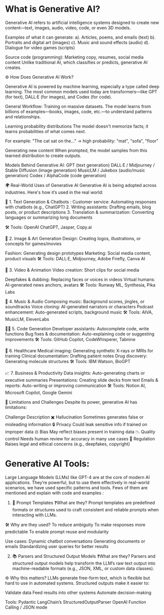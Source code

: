 # What is Generative AI?
Generative AI refers to artificial intelligence systems designed to create new content—text, images, audio, video, code, or even 3D models.

Examples of what it can generate:
     a). Articles, poems, and emails (text)
     b). Portraits and digital art (images)
     c). Music and sound effects (audio)
     d). Dialogue for video games (scripts)

Source code (programming):
Marketing copy, resumes, social media content Unlike traditional AI, which classifies or predicts, generative AI creates.

⚙️ How Does Generative AI Work?

Generative AI is powered by machine learning, especially a type called deep learning. 
The most common models used today are transformers—like GPT (for text), DALL·E (for images), and Codex (for code).

General Workflow:
Training on massive datasets. The model learns from billions of examples—books, images, code, etc.—to understand patterns and relationships.

Learning probability distributions
The model doesn't memorize facts; it learns probabilities of what comes next.

For example:
"The cat sat on the..." → high probability: "mat", "sofa", "floor"

Generating new content
When prompted, the model samples from this learned distribution to create outputs.

Models Behind Generative AI:
GPT (text generation)
DALL·E / Midjourney / Stable Diffusion (image generation)
MusicLM / Jukebox (audio/music generation)
Codex / AlphaCode (code generation)


🌍 Real-World Uses of Generative AI
Generative AI is being adopted across industries. Here's how it’s used in the real world:

💬 1. Text Generation & Chatbots :  Customer service: Automating responses with chatbots (e.g., ChatGPT)
   2.  Writing assistants: Drafting emails, blog posts, or product descriptions
   3.  Translation & summarization: Converting languages or summarizing long documents

🛠️ Tools: OpenAI ChatGPT, Jasper, Copy.ai


🎨 2. Image & Art Generation
Design: Creating logos, illustrations, or concepts for games/movies

Fashion: Generating design prototypes
Marketing: Social media content, product visuals
🛠️ Tools: DALL·E, Midjourney, Adobe Firefly, Canva AI


🎥 3. Video & Animation
Video creation: Short clips for social media

Deepfakes & dubbing: Replacing faces or voices in videos
Virtual humans: AI-generated news anchors, avatars
🛠️ Tools: Runway ML, Synthesia, Pika Labs


🎵 4. Music & Audio
Composing music: Background scores, jingles, or soundtracks
Voice cloning: AI-generated narrators or characters
Podcast enhancement: Auto-generated scripts, background music
🛠️ Tools: AIVA, MusicLM, ElevenLabs


👨‍💻 5. Code Generation
Developer assistants: Autocomplete code, write functions
Bug fixes & documentation: Auto-explaining code or suggesting improvements
🛠️ Tools: GitHub Copilot, CodeWhisperer, Tabnine

🏥 6. Healthcare
Medical imaging: Generating synthetic X-rays or MRIs for training
Clinical documentation: Drafting patient notes
Drug discovery: Generating molecule structures
🛠️ Tools: IBM Watson, BioGPT

📈 7. Business & Productivity
Data insights: Auto-generating charts or executive summaries
Presentations: Creating slide decks from text
Emails & reports: Auto-writing or improving communication
🛠️ Tools: Notion AI, Microsoft Copilot, Google Gemini

🤖 Limitations and Challenges
Despite its power, generative AI has limitations:

Challenge	Description
✖️ Hallucination	Sometimes generates false or misleading information
🔒 Privacy	Could leak sensitive info if trained on improper data
⚖️ Bias	May reflect biases present in training data
📉 Quality control	Needs human review for accuracy in many use cases
💼 Regulation	Raises legal and ethical concerns (e.g., deepfakes, copyright)


# Generative AI Tools:
   Large Language Models (LLMs) like GPT-4 are at the core of modern AI applications. They’re powerful, but to use them effectively in real-world scenarios, we have used specific patterns and tools.
   Fews of them are mentioned and explain with code and examples :

   1. 📄 Prompt Templates
❓What are they?
Prompt templates are predefined formats or structures used to craft consistent and reliable prompts when interacting with LLMs.

🛠 Why are they used?
To reduce ambiguity
To make responses more predictable
To enable prompt reuse and modularity

Use cases:
Dynamic chatbot conversations
Generating documents or emails
Standardizing user queries for better results

2. 📚 Parsers and Structured Output Models
❓What are they?
Parsers and structured output models help transform the LLM’s raw text output into machine-readable formats (e.g., JSON, XML, or custom data classes).

⚙️ Why this matters?
LLMs generate free-form text, which is flexible but hard to use in automated systems. Structured outputs make it easier to:

Validate data
Feed results into other systems
Automate decision-making

 Tools:
Pydantic
LangChain’s StructuredOutputParser
OpenAI Function Calling / JSON mode

